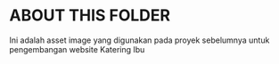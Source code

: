 # ABOUT THIS FOLDER
Ini adalah asset image yang digunakan pada proyek sebelumnya untuk pengembangan website Katering Ibu
